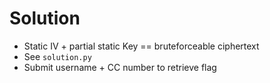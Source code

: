# Solution

- Static IV + partial static Key == bruteforceable ciphertext
- See `solution.py`
- Submit username + CC number to retrieve flag
